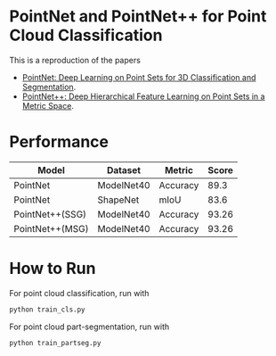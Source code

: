 PointNet and PointNet++ for Point Cloud Classification
====

This is a reproduction of the papers
- [PointNet: Deep Learning on Point Sets for 3D Classification and Segmentation](https://arxiv.org/abs/1612.00593).
- [PointNet++: Deep Hierarchical Feature Learning on Point Sets in a Metric Space](https://arxiv.org/abs/1706.02413).

# Performance

| Model           | Dataset    | Metric   | Score |
|-----------------|------------|----------|-------|
| PointNet        | ModelNet40 | Accuracy | 89.3  |
| PointNet        | ShapeNet   | mIoU     | 83.6  |
| PointNet++(SSG) | ModelNet40 | Accuracy | 93.26 |
| PointNet++(MSG) | ModelNet40 | Accuracy | 93.26 |

# How to Run

For point cloud classification, run with

```python
python train_cls.py
```

For point cloud part-segmentation, run with

```python
python train_partseg.py
```
